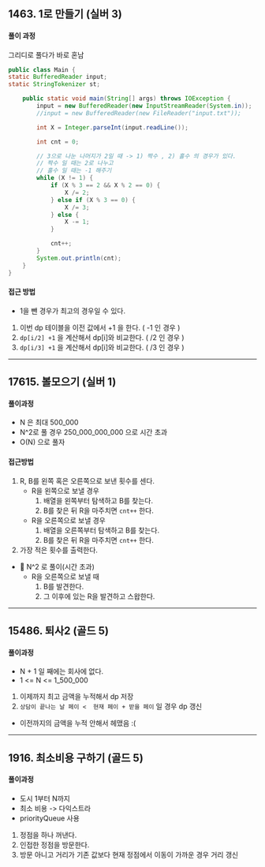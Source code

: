 ## 1463. 1로 만들기 (실버 3)

#### 풀이 과정

그리디로 풀다가 바로 혼남

```java
public class Main {
static BufferedReader input;
static StringTokenizer st;

    public static void main(String[] args) throws IOException {
        input = new BufferedReader(new InputStreamReader(System.in));
        //input = new BufferedReader(new FileReader("input.txt"));

        int X = Integer.parseInt(input.readLine());

        int cnt = 0;

        // 3으로 나눈 나머지가 2일 때 -> 1) 짝수 , 2) 홀수 의 경우가 있다.
        // 짝수 일 때는 2로 나누고
        // 홀수 일 때는 -1 해주기
        while (X != 1) {
            if (X % 3 == 2 && X % 2 == 0) {
                X /= 2;
            } else if (X % 3 == 0) {
                X /= 3;
            } else {
                X -= 1;
            }

            cnt++;
        }
        System.out.println(cnt);
    }
}

```

#### 접근 방법
  - 1을 뺀 경우가 최고의 경우일 수 있다.
  1. 이번 dp 테이블을 이전 값에서 +1 을 한다. ( -1 인 경우 )
  2. `dp[i/2] +1` 을 계산해서 dp[i]와 비교한다. ( /2 인 경우 )
  3. `dp[i/3] +1` 을 계산해서 dp[i]와 비교한다. ( /3 인 경우 )

---

## 17615. 볼모으기 (실버 1)

#### 풀이과정

- N 은 최대 500_000
- N^2로 풀 경우 250_000_000_000 으로 시간 초과
- O(N) 으로 풀자

#### 접근방법

1. R, B를 왼쪽 혹은 오른쪽으로 보낸 횟수를 센다.
    - R을 왼쪽으로 보낼 경우
        1. 배열을 왼쪽부터 탐색하고 B를 찾는다.
        2. B를 찾은 뒤 R을 마주치면 `cnt++` 한다.
    - R을 오른쪽으로 보낼 경우
        1. 배열을 오른쪽부터 탐색하고 B를 찾는다.
        2. B를 찾은 뒤 R을 마주치면 `cnt++` 한다.
2. 가장 적은 횟수를 출력한다.

- 🚨 N^2 로 풀이(시간 초과)
    - R을 오른쪽으로 보낼 때
        1. B를 발견한다. 
        2. 그 이후에 있는 R을 발견하고 스왑한다.
---

## 15486. 퇴사2 (골드 5)

#### 풀이과정
- N + 1 일 째에는 회사에 없다.
- 1 <= N <= 1_500_000

1. 이제까지 최고 금액을 누적해서 dp 저장
2. `상담이 끝나는 날 페이 <  현재 페이 + 받을 페이` 일 경우 dp 갱신

- 이전까지의 금액을 누적 안해서 헤맸음 :(


---

## 1916. 최소비용 구하기 (골드 5)

#### 풀이과정
- 도시 1부터 N까지
- 최소 비용 -> 다익스트라
- priorityQueue 사용
	
1. 정점을 하나 꺼낸다.
2. 인접한 정점을 방문한다.
3. 방문 아니고 거리가 기존 값보다 현재 정점에서 이동이 가까운 경우 거리 갱신